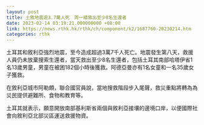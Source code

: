 ```yaml
---
layout: post
title: 土敘地震逾3.7萬人死　周一續救出至少8名生還者
date: 2023-02-14 03:19:21.000000000 +08:00
link: https://news.rthk.hk/rthk/ch/component/k2/1687760-20230214.htm
categories: rthk
---
```


土耳其和敘利亞強烈地震，至今造成超過3萬7千人死亡。地震發生第八天，救援人員仍未放棄搜索生還者，當天救出至少8名生還者，包括土耳其南部哈塔伊省1名13歲男童，男童在被困182個小時後獲救。阿德亞曼亦有1名女童和一名35歲女子獲救。

在敘利亞城市阿勒頗，聯合國官員說，當地搜救階段步入尾聲，救災重點將轉為為災民提供避難所、食物和教育等。

土耳其就表示，願意開放南部基利斯省兩個與敘利亞接壤的邊境口岸，以便國際社會向敘利亞北部災區運送救援物資。
